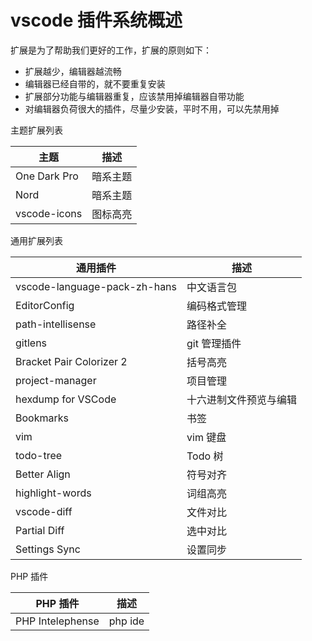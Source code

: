 # vscode 插件系统概述

扩展是为了帮助我们更好的工作，扩展的原则如下：

- 扩展越少，编辑器越流畅
- 编辑器已经自带的，就不要重复安装
- 扩展部分功能与编辑器重复，应该禁用掉编辑器自带功能
- 对编辑器负荷很大的插件，尽量少安装，平时不用，可以先禁用掉

主题扩展列表

| 主题         | 描述     |
| ------------ | -------- |
| One Dark Pro | 暗系主题 |
| Nord         | 暗系主题 |
| vscode-icons | 图标高亮 |

通用扩展列表

| 通用插件                     | 描述                   |
| ---------------------------- | ---------------------- |
| vscode-language-pack-zh-hans | 中文语言包             |
| EditorConfig                 | 编码格式管理           |
| path-intellisense            | 路径补全               |
| gitlens                      | git 管理插件           |
| Bracket Pair Colorizer 2     | 括号高亮               |
| project-manager              | 项目管理               |
| hexdump for VSCode           | 十六进制文件预览与编辑 |
| Bookmarks                    | 书签                   |
| vim                          | vim 键盘               |
| todo-tree                    | Todo 树                |
| Better Align                 | 符号对齐               |
| highlight-words              | 词组高亮               |
| vscode-diff                  | 文件对比               |
| Partial Diff                 | 选中对比               |
| Settings Sync                | 设置同步               |

PHP 插件

| PHP 插件         | 描述    |
| ---------------- | ------- |
| PHP Intelephense | php ide |
